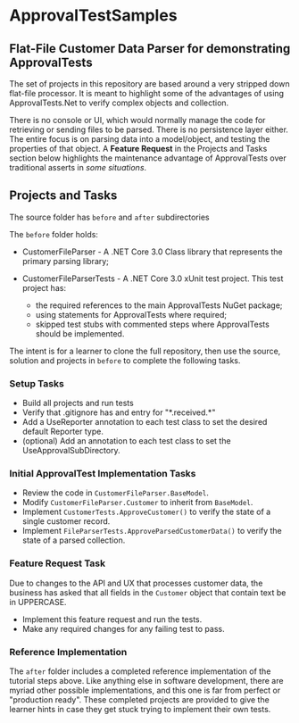 # ApprovalTestSamples

## Flat-File Customer Data Parser for demonstrating ApprovalTests

The set of projects in this repository are based around a very stripped down flat-file processor. It is meant to highlight some of the advantages of using ApprovalTests.Net to verify complex objects and collection.

There is no console or UI, which would normally manage the code for retrieving or sending files to be parsed. There is no persistence layer either. The entire focus is on parsing data into a model/object, and testing the properties of that object. A **Feature Request** in the Projects and Tasks section below highlights the maintenance advantage of ApprovalTests over traditional asserts in *some situations*.

## Projects and Tasks ##

The source folder has `before` and `after` subdirectories

The `before` folder holds:
- CustomerFileParser - A .NET Core 3.0 Class library that represents the primary parsing library;
- CustomerFileParserTests - A .NET Core 3.0 xUnit test project. This test project has:

  - the required references to the main ApprovalTests NuGet package;
  - using statements for ApprovalTests where required;
  - skipped test stubs with commented steps where ApprovalTests should be implemented.

The intent is for a learner to clone the full repository, then use the source, solution and projects in `before` to complete the following tasks.

### Setup Tasks

- Build all projects and run tests
- Verify that .gitignore has and entry for "&ast;.received.&ast;"
- Add a UseReporter annotation to each test class to set the desired default Reporter type.
- (optional) Add an annotation to each test class to set the UseApprovalSubDirectory.

### Initial ApprovalTest Implementation Tasks

- Review the code in `CustomerFileParser.BaseModel`.
- Modify `CustomerFileParser.Customer` to inherit from `BaseModel`.
- Implement `CustomerTests.ApproveCustomer()` to verify the state of a single customer record.
- Implement `FileParserTests.ApproveParsedCustomerData()` to verify the state of a parsed collection.

### Feature Request Task

Due to changes to the API and UX that processes customer data, the business has asked that all fields in the `Customer` object that contain text be in UPPERCASE.

- Implement this feature request and run the tests.
- Make any required changes for any failing test to pass.

### Reference Implementation

The `after` folder includes a completed reference implementation of the tutorial steps above. Like anything else in software development, there are myriad other possible implementations, and this one is far from perfect or "production ready". These completed projects are provided to give the learner hints in case they get stuck trying to implement their own tests.
